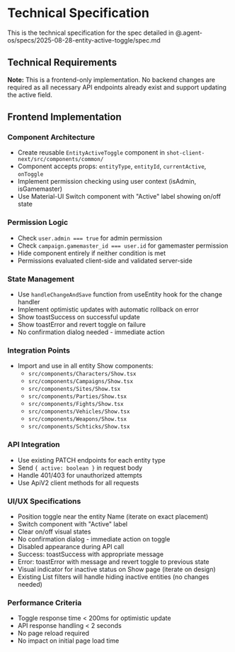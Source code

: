 # Technical Specification

This is the technical specification for the spec detailed in @.agent-os/specs/2025-08-28-entity-active-toggle/spec.md

## Technical Requirements

**Note:** This is a frontend-only implementation. No backend changes are required as all necessary API endpoints already exist and support updating the active field.

## Frontend Implementation

### Component Architecture
- Create reusable `EntityActiveToggle` component in `shot-client-next/src/components/common/`
- Component accepts props: `entityType`, `entityId`, `currentActive`, `onToggle`
- Implement permission checking using user context (isAdmin, isGamemaster)
- Use Material-UI Switch component with "Active" label showing on/off state

### Permission Logic
- Check `user.admin === true` for admin permission
- Check `campaign.gamemaster_id === user.id` for gamemaster permission
- Hide component entirely if neither condition is met
- Permissions evaluated client-side and validated server-side

### State Management
- Use `handleChangeAndSave` function from useEntity hook for the change handler
- Implement optimistic updates with automatic rollback on error
- Show toastSuccess on successful update
- Show toastError and revert toggle on failure
- No confirmation dialog needed - immediate action

### Integration Points
- Import and use in all entity Show components:
  - `src/components/Characters/Show.tsx`
  - `src/components/Campaigns/Show.tsx`
  - `src/components/Sites/Show.tsx`
  - `src/components/Parties/Show.tsx`
  - `src/components/Fights/Show.tsx`
  - `src/components/Vehicles/Show.tsx`
  - `src/components/Weapons/Show.tsx`
  - `src/components/Schticks/Show.tsx`

### API Integration
- Use existing PATCH endpoints for each entity type
- Send `{ active: boolean }` in request body
- Handle 401/403 for unauthorized attempts
- Use ApiV2 client methods for all requests

### UI/UX Specifications
- Position toggle near the entity Name (iterate on exact placement)
- Switch component with "Active" label
- Clear on/off visual states
- No confirmation dialog - immediate action on toggle
- Disabled appearance during API call
- Success: toastSuccess with appropriate message
- Error: toastError with message and revert toggle to previous state
- Visual indicator for inactive status on Show page (iterate on design)
- Existing List filters will handle hiding inactive entities (no changes needed)

### Performance Criteria
- Toggle response time < 200ms for optimistic update
- API response handling < 2 seconds
- No page reload required
- No impact on initial page load time